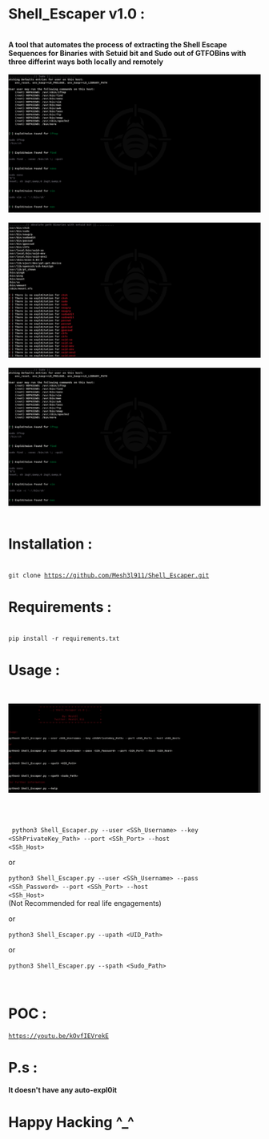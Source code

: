 
# Shell_Escaper v1.0 :

<br><b>A tool that automates the process of extracting the Shell Escape Sequences for Binaries with Setuid bit and Sudo out of GTFOBins with three differint ways both locally and remotely </b>
<br>
<br>
![](Shell_Escaper_images/sudo.png)  <br>
<br>
![](Shell_Escaper_images/suid.png)  <br>
<br>
![](Shell_Escaper_images/sudo.png)  <br>
<br>


# Installation : 
<br><code>git clone https://github.com/Mesh3l911/Shell_Escaper.git</code>
<br>

# Requirements :
<br>
<code>pip install -r requirements.txt</code>
<br>

# Usage :
<br>
 
 ![](Shell_Escaper_images/usage.png)  <br>
<br>

<br>

<code> python3 Shell_Escaper.py --user <SSh_Username> --key <SShPrivateKey_Path> --port <SSh_Port> --host <SSh_Host> </code>
<br>

or
<br>

<code>python3 Shell_Escaper.py --user <SSh_Username> --pass <SSh_Password> --port <SSh_Port> --host <SSh_Host></code><br>(Not Recommended for real life engagements)
<br>

or
<br>

<code>python3 Shell_Escaper.py --upath <UID_Path></code>
<br>

or
<br>

<code>python3 Shell_Escaper.py --spath <Sudo_Path></code>

<br>

 # POC :
 <code>https://youtu.be/kOvfIEVrekE</code>
  
# P.s :
<b>It doesn't have any auto-expl0it<b> 

# Happy Hacking ^_^ 
